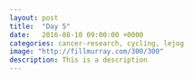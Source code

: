 ```yaml
---
layout: post
title:  "Day 5"
date:   2016-08-10 09:00:00 +0000
categories: cancer-research, cycling, lejog
image: "http://fillmurray.com/300/300"
description: This is a description
---
```

